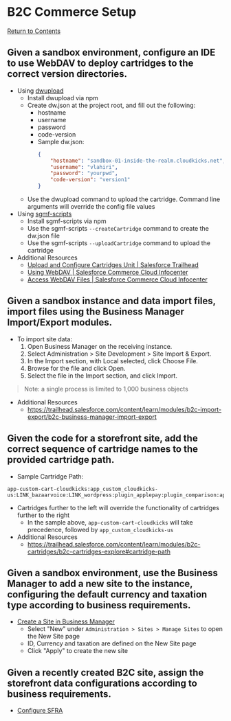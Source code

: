# B2C Commerce Setup
[Return to Contents](../README.md)

## Given a sandbox environment, configure an IDE to use WebDAV to deploy cartridges to the correct version directories.
- Using [dwupload](https://www.npmjs.com/package/dwupload)
    - Install dwupload via npm
    - Create dw.json at the project root, and fill out the following:
        - hostname
        - username
        - password
        - code-version
        - Sample dw.json:
            ```json
            {
                "hostname": "sandbox-01-inside-the-realm.cloudkicks.net",
                "username": "vlahiri",
                "password": "yourpwd",
                "code-version": "version1"
            }
            ```
    - Use the dwupload command to upload the cartridge. Command line arguments will override the config file values
- Using [sgmf-scripts](https://www.npmjs.com/package/sgmf-scripts)
    - Install sgmf-scripts via npm
    - Use the sgmf-scripts `--createCartridge` command to create the dw.json file
    - Use the sgmf-scripts `--uploadCartridge` command to upload the cartridge
- Additional Resources
    - [Upload and Configure Cartridges Unit | Salesforce Trailhead](https://trailhead.salesforce.com/content/learn/modules/b2c-cartridges/b2c-cartridges-upload-configure)
    - [Using WebDAV | Salesforce Commerce Cloud Infocenter](https://documentation.b2c.commercecloud.salesforce.com/DOC1/index.jsp?topic=%2Fcom.demandware.dochelp%2Fcontent%2Fb2c_commerce%2Ftopics%2Fimport_export%2Fb2c_using_web_dav.html)
    - [Access WebDAV Files | Salesforce Commerce Cloud Infocenter](https://documentation.b2c.commercecloud.salesforce.com/DOC3/index.jsp?topic=%2Fcom.demandware.dochelp%2Fcontent%2Fb2c_commerce%2Ftopics%2Fadmin%2Fb2c_access_files_webdav.html)

## Given a sandbox instance and data import files, import files using the Business Manager Import/Export modules.
- To import site data:
    1. Open Business Manager on the receiving instance.
    1. Select Administration > Site Development > Site Import & Export.
    1. In the Import section, with Local selected, click Choose File.
    1. Browse for the file and click Open.
    1. Select the file in the Import section, and click Import.

> Note: a single process is limited to 1,000 business objects

- Additional Resources
    - https://trailhead.salesforce.com/content/learn/modules/b2c-import-export/b2c-business-manager-import-export

## Given the code for a storefront site, add the correct sequence of cartridge names to the provided cartridge path.
- Sample Cartridge Path:
```
app-custom-cart-cloudkicks:app_custom_cloudkicks-us:LINK_bazaarvoice:LINK_wordpress:plugin_applepay:plugin_comparison:app_storefront_base
```
- Cartridges further to the left will override the functionality of cartridges further to the right
    - In the sample above, `app-custom-cart-cloudkicks` will take precedence, followed by `app_custom_cloudkicks-us`
- Additional Resources
    - https://trailhead.salesforce.com/content/learn/modules/b2c-cartridges/b2c-cartridges-explore#cartridge-path

## Given a sandbox environment, use the Business Manager to add a new site to the instance, configuring the default currency and taxation type according to business requirements.
- [Create a Site in Business Manager](https://documentation.b2c.commercecloud.salesforce.com/DOC1/index.jsp?topic=%2Fcom.demandware.dochelp%2Fcontent%2Fb2c_commerce%2Ftopics%2Fsite_development%2Fb2c_creating_a_new_site_in_business_manager.html&resultof=%22%64%65%66%61%75%6c%74%22%20%22%63%75%72%72%65%6e%63%79%22%20%22%63%75%72%72%65%6e%63%22%20)
    - Select "New" under `Administration > Sites > Manage Sites` to open the New Site page
    - ID, Currency and taxation are defined on the New Site page
    - Click "Apply" to create the new site

## Given a recently created B2C site, assign the storefront data configurations according to business requirements.
- [Configure SFRA](https://documentation.b2c.commercecloud.salesforce.com/DOC1/index.jsp?topic=%2Fcom.demandware.dochelp%2Fcontent%2Fb2c_commerce%2Ftopics%2Fsfra%2Fb2c_configuring_sfra.html)
